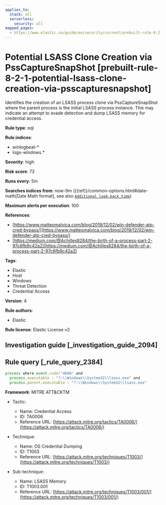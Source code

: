 ```yaml
---
applies_to:
  stack: all
  serverless:
    security: all
mapped_pages:
  - https://www.elastic.co/guide/en/security/current/prebuilt-rule-8-2-1-potential-lsass-clone-creation-via-psscapturesnapshot.html
---
```


# Potential LSASS Clone Creation via PssCaptureSnapShot [prebuilt-rule-8-2-1-potential-lsass-clone-creation-via-psscapturesnapshot]

Identifies the creation of an LSASS process clone via PssCaptureSnapShot where the parent process is the initial LSASS process instance. This may indicate an attempt to evade detection and dump LSASS memory for credential access.

**Rule type**: eql

**Rule indices**:

* winlogbeat-*
* logs-windows.*

**Severity**: high

**Risk score**: 73

**Runs every**: 5m

**Searches indices from**: now-9m ({{ref}}/common-options.html#date-math[Date Math format], see also [`Additional look-back time`](docs-content://solutions/security/detect-and-alert/create-detection-rule.md#rule-schedule))

**Maximum alerts per execution**: 100

**References**:

* [https://www.matteomalvica.com/blog/2019/12/02/win-defender-atp-cred-bypass/](https://www.matteomalvica.com/blog/2019/12/02/win-defender-atp-cred-bypass/)
* [https://medium.com/@Achilles8284/the-birth-of-a-process-part-2-97c6fb9c42a2](https://medium.com/@Achilles8284/the-birth-of-a-process-part-2-97c6fb9c42a2)

**Tags**:

* Elastic
* Host
* Windows
* Threat Detection
* Credential Access

**Version**: 4

**Rule authors**:

* Elastic

**Rule license**: Elastic License v2

## Investigation guide [_investigation_guide_2094]



## Rule query [_rule_query_2384]

```js
process where event.code:"4688" and
  process.executable : "?:\\Windows\\System32\\lsass.exe" and
  process.parent.executable : "?:\\Windows\\System32\\lsass.exe"
```

**Framework**: MITRE ATT&CKTM

* Tactic:

    * Name: Credential Access
    * ID: TA0006
    * Reference URL: [https://attack.mitre.org/tactics/TA0006/](https://attack.mitre.org/tactics/TA0006/)

* Technique:

    * Name: OS Credential Dumping
    * ID: T1003
    * Reference URL: [https://attack.mitre.org/techniques/T1003/](https://attack.mitre.org/techniques/T1003/)

* Sub-technique:

    * Name: LSASS Memory
    * ID: T1003.001
    * Reference URL: [https://attack.mitre.org/techniques/T1003/001/](https://attack.mitre.org/techniques/T1003/001/)



